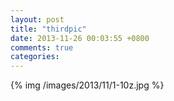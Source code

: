 ```yaml
---
layout: post
title: "thirdpic"
date: 2013-11-26 00:03:55 +0800
comments: true
categories: 
---
```

{% img /images/2013/11/1-10z.jpg %}
